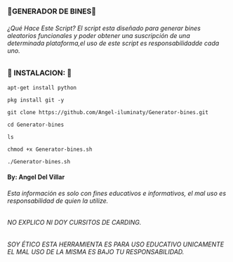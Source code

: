 ### 🔮GENERADOR DE BINES🔮

###### ¿Qué Hace Este Script? El script esta diseñado para generar bines aleatorios funcionales y poder obtener una suscripción de una determinada plataforma,el uso de este script es responsabilidadde cada uno.

### 🔮 INSTALACION: 🔮

```
apt-get install python

pkg install git -y

git clone https://github.com/Angel-iluminaty/Generator-bines.git

cd Generator-bines

ls

chmod +x Generator-bines.sh

./Generator-bines.sh
```

#### By: Angel Del Villar 


###### Esta información es solo con fines educativos e informativos, el mal uso es responsabilidad de quien la utilize.


######  NO EXPLICO NI DOY CURSITOS DE CARDING.

###### SOY ÉTICO ESTA HERRAMIENTA  ES PARA USO EDUCATIVO UNICAMENTE EL MAL USO DE LA MISMA ES BAJO TU RESPONSABILIDAD.


